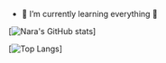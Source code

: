 - 🌱 I’m currently learning everything 🤣

[![Nara's GitHub stats](https://github-readme-stats.vercel.app/api?username=Narazxc)]

[![Top Langs](https://github-readme-stats.vercel.app/api/top-langs/?username=Narazxc)]
